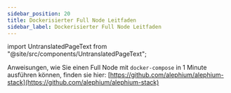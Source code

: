 ```yaml
---
sidebar_position: 20
title: Dockerisierter Full Node Leitfaden
sidebar_label: Dockerisierter Full Node Leitfaden
---
```


import UntranslatedPageText from "@site/src/components/UntranslatedPageText";

<UntranslatedPageText />


Anweisungen, wie Sie einen Full Node mit `docker-compose` in 1 Minute ausführen können, finden sie hier: [https://github.com/alephium/alephium-stack](https://github.com/alephium/alephium-stack)
